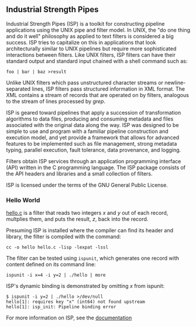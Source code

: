 ## Industrial Strength Pipes

Industrial Strength Pipes (ISP) is a toolkit for constructing pipeline
applications using the UNIX pipe and filter model.
In UNIX, the "do one thing and do it well" philosophy as applied to text
filters is considered a big success.  ISP tries to capitalize on this 
in applications that look architecturally similar to UNIX pipelines but
require more sophisticated interactions between filters.
Like UNIX filters, ISP filters can have their standard output and standard 
input chained with a shell command such as:
```
foo | bar | baz >result
```
Unlike UNIX filters which pass unstructured character streams or
newline-separated lines, ISP filters pass structured information in XML
format. The XML contains a stream of records that are operated on by
filters, analogous to the stream of lines processed by _grep_.

ISP is geared toward pipelines that apply a succession
of transformation algorithms to data files, producing and
consuming metadata and files associated with the original data along the way.
ISP was designed to be simple to use and program with a familiar
pipeline construction and execution model, and yet provide a framework that
allows for advanced features to be implemented
such as file management, strong metadata typing, parallel execution,
fault tolerance, data provenance, and logging.

Filters obtain ISP services through an application
programming interface (API) written in the C programming language. The
ISP package consists of the API headers and libraries and a
small collection of filters.

ISP is licensed under the terms of the GNU General Public License.

### Hello World

[hello.c](hello/hello.c)
is a filter that reads two integers _x_ and
_y_ out of each record, multplies them, and puts the result, _z_,
back into the record.

Presuming ISP is installed where the compiler can find its header
and library, the filter is compiled with the command:
```
cc -o hello hello.c -lisp -lexpat -lssl
```

The filter can be tested using `ispunit`, which generates one
record with content defined on its command line:
```
ispunit -i x=4 -i y=2 | ./hello | more
```

ISP's dynamic binding is demonstrated by omitting _x_ from ispunit:
```
$ ispunit -i y=2 | ./hello >/dev/null
hello[1]: requires key "x" (int64) not found upstream
hello[1]: isp_init: Pipeline binding error
```

For more information on ISP, see the
[documentation](doc/report.pdf)
